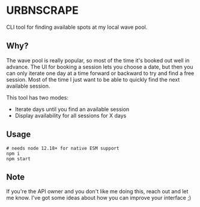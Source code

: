 # URBNSCRAPE

CLI tool for finding available spots at my local wave pool.

## Why?

The wave pool is really popular, so most of the time it's booked out well in advance. The UI for booking a session lets you choose a date, but then you can only iterate one day at a time forward or backward to try and find a free session. Most of the time I just want to be able to quickly find the next available session.

This tool has two modes:

- Iterate days until you find an available session
- Display availability for all sessions for X days

## Usage

```
# needs node 12.18+ for native ESM support
npm i
npm start
```

## Note

If you're the API owner and you don't like me doing this, reach out and let me know. I've got some ideas about how you can improve your interface ;)
